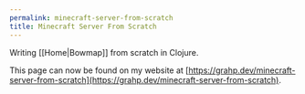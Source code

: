 ```yaml
---
permalink: minecraft-server-from-scratch
title: Minecraft Server From Scratch
---
```

Writing [[Home|Bowmap]] from scratch in Clojure.

This page can now be found on my website at [https://grahp.dev/minecraft-server-from-scratch](https://grahp.dev/minecraft-server-from-scratch).
